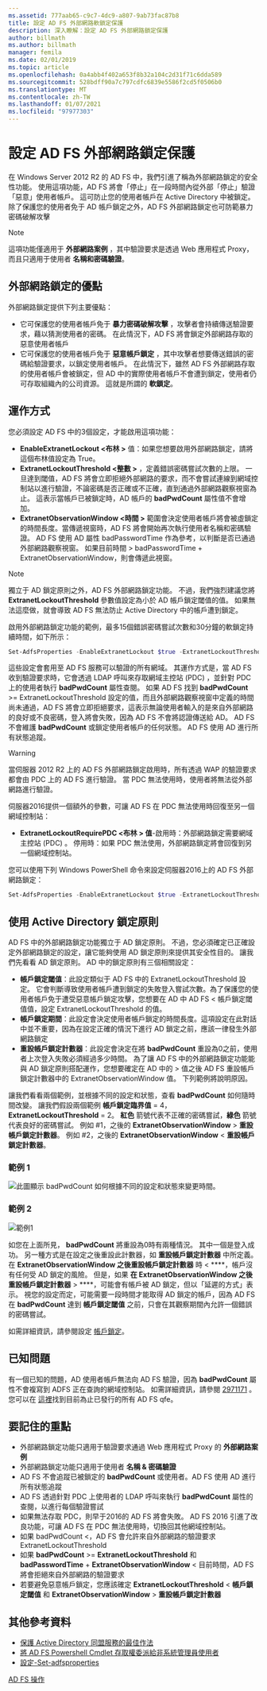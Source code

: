 ```yaml
---
ms.assetid: 777aab65-c9c7-4dc9-a807-9ab73fac87b8
title: 設定 AD FS 外部網路軟鎖定保護
description: 深入瞭解：設定 AD FS 外部網路鎖定保護
author: billmath
ms.author: billmath
manager: femila
ms.date: 02/01/2019
ms.topic: article
ms.openlocfilehash: 0a4abb4f402a653f8b32a104c2d31f71c6dda589
ms.sourcegitcommit: 528bdff90a7c797cdfc6839e5586f2cd5f0506b0
ms.translationtype: MT
ms.contentlocale: zh-TW
ms.lasthandoff: 01/07/2021
ms.locfileid: "97977303"
---
```

# <a name="configure-ad-fs-extranet-lockout-protection"></a>設定 AD FS 外部網路鎖定保護

在 Windows Server 2012 R2 的 AD FS 中，我們引進了稱為外部網路鎖定的安全性功能。  使用這項功能，AD FS 將會「停止」在一段時間內從外部「停止」驗證「惡意」使用者帳戶。  這可防止您的使用者帳戶在 Active Directory 中被鎖定。  除了保護您的使用者免于 AD 帳戶鎖定之外，AD FS 外部網路鎖定也可防範暴力密碼破解攻擊

> [!NOTE]
> 這項功能僅適用于 **外部網路案例** ，其中驗證要求是透過 Web 應用程式 Proxy，而且只適用于使用者 **名稱和密碼驗證**。

## <a name="advantages-of-extranet-lockout"></a>外部網路鎖定的優點
外部網路鎖定提供下列主要優點：
- 它可保護您的使用者帳戶免于 **暴力密碼破解攻擊** ，攻擊者會持續傳送驗證要求，藉以猜測使用者的密碼。 在此情況下，AD FS 將會鎖定外部網路存取的惡意使用者帳戶
- 它可保護您的使用者帳戶免于 **惡意帳戶鎖定** ，其中攻擊者想要傳送錯誤的密碼給驗證要求，以鎖定使用者帳戶。 在此情況下，雖然 AD FS 外部網路存取的使用者帳戶會被鎖定，但 AD 中的實際使用者帳戶不會遭到鎖定，使用者仍可存取組織內的公司資源。 這就是所謂的 **軟鎖定**。

## <a name="how-it-works"></a>運作方式
您必須設定 AD FS 中的3個設定，才能啟用這項功能：
- **EnableExtranetLockout &lt;布林 &gt;** 值：如果您想要啟用外部網路鎖定，請將這個布林值設定為 True。
- **ExtranetLockoutThreshold &lt;整數 &gt;** ，定義錯誤密碼嘗試次數的上限。 一旦達到閾值，AD FS 將會立即拒絕外部網路的要求，而不會嘗試連線到網域控制站以進行驗證，不論密碼是否正確或不正確，直到通過外部網路觀察視窗為止。 這表示當帳戶已被鎖定時，AD 帳戶的 **badPwdCount** 屬性值不會增加。
- **ExtranetObservationWindow &lt;時間 &gt;** 範圍會決定使用者帳戶將會被虛鎖定的時間長度。當傳遞視窗時，AD FS 將會開始再次執行使用者名稱和密碼驗證。 AD FS 使用 AD 屬性 badPasswordTime 作為參考，以判斷是否已通過外部網路觀察視窗。 如果目前時間 > badPasswordTime + ExtranetObservationWindow，則會傳遞此視窗。

> [!NOTE]
> 獨立于 AD 鎖定原則之外，AD FS 外部網路鎖定功能。 不過，我們強烈建議您將 **ExtranetLockoutThreshold** 參數值設定為小於 AD 帳戶鎖定閾值的值。 如果無法這麼做，就會導致 AD FS 無法防止 Active Directory 中的帳戶遭到鎖定。

啟用外部網路鎖定功能的範例，最多15個錯誤密碼嘗試次數和30分鐘的軟鎖定持續時間，如下所示：

```powershell
Set-AdfsProperties -EnableExtranetLockout $true -ExtranetLockoutThreshold 15 -ExtranetObservationWindow (new-timespan -Minutes 30)
```

這些設定會套用至 AD FS 服務可以驗證的所有網域。 其運作方式是，當 AD FS 收到驗證要求時，它會透過 LDAP 呼叫來存取網域主控站 (PDC) ，並針對 PDC 上的使用者執行 **badPwdCount** 屬性查閱。 如果 AD FS 找到 **badPwdCount** >= ExtranetLockoutThreshold 設定的值，而且外部網路觀察視窗中定義的時間尚未通過，AD FS 將會立即拒絕要求，這表示無論使用者輸入的是來自外部網路的良好或不良密碼，登入將會失敗，因為 AD FS 不會將認證傳送給 AD。 AD FS 不會維護 **badPwdCount** 或鎖定使用者帳戶的任何狀態。 AD FS 使用 AD 進行所有狀態追蹤。

> [!warning]
> 當伺服器 2012 R2 上的 AD FS 外部網路鎖定啟用時，所有透過 WAP 的驗證要求都會由 PDC 上的 AD FS 進行驗證。 當 PDC 無法使用時，使用者將無法從外部網路進行驗證。

伺服器2016提供一個額外的參數，可讓 AD FS 在 PDC 無法使用時回復至另一個網域控制站：

- **ExtranetLockoutRequirePDC &lt;布林 &gt; 值**-啟用時：外部網路鎖定需要網域主控站 (PDC) 。 停用時：如果 PDC 無法使用，外部網路鎖定將會回復到另一個網域控制站。

您可以使用下列 Windows PowerShell 命令來設定伺服器2016上的 AD FS 外部網路鎖定：

```powershell
Set-AdfsProperties -EnableExtranetLockout $true -ExtranetLockoutThreshold 15 -ExtranetObservationWindow (new-timespan -Minutes 30) -ExtranetLockoutRequirePDC $false
```

## <a name="working-with-the-active-directory-lockout-policy"></a>使用 Active Directory 鎖定原則
AD FS 中的外部網路鎖定功能獨立于 AD 鎖定原則。 不過，您必須確定已正確設定外部網路鎖定的設定，讓它能夠使用 AD 鎖定原則來提供其安全性目的。
讓我們先看看 AD 鎖定原則。 AD 中的鎖定原則有三個相關設定：
- **帳戶鎖定閾值**：此設定類似于 AD FS 中的 ExtranetLockoutThreshold 設定。 它會判斷導致使用者帳戶遭到鎖定的失敗登入嘗試次數。為了保護您的使用者帳戶免于遭受惡意帳戶鎖定攻擊，您想要在 AD 中 AD FS &lt; 帳戶鎖定閾值值，設定 ExtranetLockoutThreshold 的值。
- **帳戶鎖定期間**：此設定會決定使用者帳戶鎖定的時間長度。這項設定在此對話中並不重要，因為在設定正確的情況下進行 AD 鎖定之前，應該一律發生外部網路鎖定
- **重設帳戶鎖定計數器**：此設定會決定在將 **badPwdCount** 重設為0之前，使用者上次登入失敗必須經過多少時間。 為了讓 AD FS 中的外部網路鎖定功能能與 AD 鎖定原則搭配運作，您想要確定在 AD 中的 &gt; 值之後 AD FS 重設帳戶鎖定計數器中的 ExtranetObservationWindow 值。 下列範例將說明原因。

讓我們看看兩個範例，並根據不同的設定和狀態，查看 **badPwdCount** 如何隨時間改變。 讓我們假設兩個範例 **帳戶鎖定臨界值** = 4， **ExtranetLockoutThreshold** = 2。 **紅色** 箭號代表不正確的密碼嘗試，**綠色** 箭號代表良好的密碼嘗試。 例如 #1，之後的 **ExtranetObservationWindow** &gt; **重設帳戶鎖定計數器**。 例如 #2，之後的 **ExtranetObservationWindow** &lt; **重設帳戶鎖定計數器**。

### <a name="example-1"></a>範例 1
![此圖顯示 badPwdCount 如何根據不同的設定和狀態來變更時間。](media/Configure-AD-FS-Extranet-Lockout-Protection/one.png)

### <a name="example-2"></a>範例 2
![範例1](media/Configure-AD-FS-Extranet-Lockout-Protection/two.png)

如您在上面所見， **badPwdCount** 將重設為0時有兩種情況。 其中一個是登入成功。 另一種方式是在設定之後重設此計數器，如 **重設帳戶鎖定計數器** 中所定義。 在 **ExtranetObservationWindow 之後重設帳戶鎖定計數器** 時 &lt; ****，帳戶沒有任何受 AD 鎖定的風險。 但是，如果 **在 ExtranetObservationWindow 之後重設帳戶鎖定計數器** &gt; ****，可能會有帳戶被 AD 鎖定，但以「延遲的方式」表示。 視您的設定而定，可能需要一段時間才能取得 AD 鎖定的帳戶，因為 AD FS 在 **badPwdCount** 達到 **帳戶鎖定閾值** 之前，只會在其觀察期間內允許一個錯誤的密碼嘗試。

如需詳細資訊，請參閱設定 [帳戶鎖定](/archive/blogs/secguide/configuring-account-lockout)。

## <a name="known-issues"></a>已知問題
有一個已知的問題，AD 使用者帳戶無法向 AD FS 驗證，因為 **badPwdCount** 屬性不會複寫到 ADFS 正在查詢的網域控制站。 如需詳細資訊，請參閱 [2971171](https://support.microsoft.com/help/2971171/adfs-authentication-issue-for-active-directory-users-when-extranet-loc) 。 您可以在 [這裡](../deployment/updates-for-active-directory-federation-services-ad-fs.md)找到目前為止已發行的所有 AD FS qfe。

## <a name="key-points-to-remember"></a>要記住的重點
- 外部網路鎖定功能只適用于驗證要求通過 Web 應用程式 Proxy 的 **外部網路案例**
- 外部網路鎖定功能只適用于使用者 **名稱 & 密碼驗證**
- AD FS 不會追蹤已被鎖定的 **badPwdCount** 或使用者。AD FS 使用 AD 進行所有狀態追蹤
- AD FS 透過針對 PDC 上使用者的 LDAP 呼叫來執行 **badPwdCount** 屬性的查閱，以進行每個驗證嘗試
- 如果無法存取 PDC，則早于2016的 AD FS 將會失敗。 AD FS 2016 引進了改良功能，可讓 AD FS 在 PDC 無法使用時，切換回其他網域控制站。
- 如果 badPwdCount <，AD FS 會允許來自外部網路的驗證要求 ExtranetLockoutThreshold
- 如果 **badPwdCount**  >=  **ExtranetLockoutThreshold** 和 **badPasswordTime**  +  **ExtranetObservationWindow** < 目前時間，AD FS 將會拒絕來自外部網路的驗證要求
- 若要避免惡意帳戶鎖定，您應該確定 **ExtranetLockoutThreshold**  <  **帳戶鎖定閾值** 和 **ExtranetObservationWindow**  >  **重設帳戶鎖定計數器**


## <a name="additional-references"></a>其他參考資料
- [保護 Active Directory 同盟服務的最佳作法](../../ad-fs/deployment/best-practices-securing-ad-fs.md)
- [將 AD FS Powershell Cmdlet 存取權委派給非系統管理員使用者](delegate-ad-fs-pshell-access.md)
- [設定-Set-adfsproperties](/powershell/module/adfs/set-adfsproperties)

[AD FS 操作](../ad-fs-operations.md)
